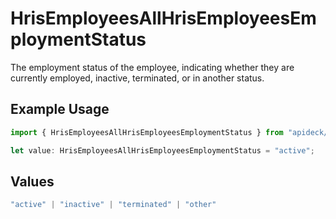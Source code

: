 # HrisEmployeesAllHrisEmployeesEmploymentStatus

The employment status of the employee, indicating whether they are currently employed, inactive, terminated, or in another status.

## Example Usage

```typescript
import { HrisEmployeesAllHrisEmployeesEmploymentStatus } from "apideck/models/operations";

let value: HrisEmployeesAllHrisEmployeesEmploymentStatus = "active";
```

## Values

```typescript
"active" | "inactive" | "terminated" | "other"
```